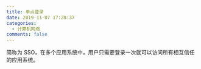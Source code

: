 ```yaml
---
title: 单点登录
date: 2019-11-07 17:28:37
categories:
  - 计算机网络
comments: false
---
```


简称为 SSO，在多个应用系统中，用户只需要登录一次就可以访问所有相互信任的应用系统。
